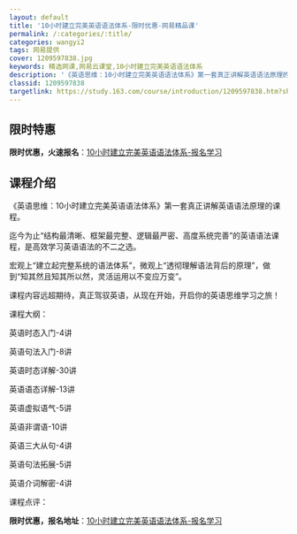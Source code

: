 ```yaml
---
layout: default
title: '10小时建立完美英语语法体系-限时优惠-网易精品课'
permalink: /:categories/:title/
categories: wangyi2
tags: 网易提供
cover: 1209597838.jpg
keywords: 精选网课,网易云课堂,10小时建立完美英语语法体系
description: '《英语思维：10小时建立完美英语语法体系》第一套真正讲解英语语法原理的课程。迄今为止“结构最清晰、框架最完整、逻辑最严密'
classid: 1209597838
targetlink: https://study.163.com/course/introduction/1209597838.htm?share=1&shareId=1025206652&utm_campaign=share&utm_medium=iphoneShare&utm_source=&utm_u=1025206652
---
```


## 限时特惠

**限时优惠，火速报名**：[10小时建立完美英语语法体系-报名学习](https://study.163.com/course/introduction/1209597838.htm?share=1&shareId=1025206652&utm_campaign=share&utm_medium=iphoneShare&utm_source=&utm_u=1025206652)

## 课程介绍

《英语思维：10小时建立完美英语语法体系》第一套真正讲解英语语法原理的课程。



迄今为止“结构最清晰、框架最完整、逻辑最严密、高度系统完善”的英语语法课程，是高效学习英语语法的不二之选。



宏观上“建立起完整系统的语法体系”，微观上“透彻理解语法背后的原理”，做到“知其然且知其所以然，灵活运用以不变应万变”。



课程内容远超期待，真正驾驭英语，从现在开始，开启你的英语思维学习之旅！





课程大纲：



英语时态入门-4讲

英语句法入门-8讲

英语时态详解-30讲

英语语态详解-13讲

英语虚拟语气-5讲

英语非谓语-10讲

英语三大从句-4讲

英语句法拓展-5讲

英语介词解密-4讲





课程点评：

**限时优惠，报名地址**：[10小时建立完美英语语法体系-报名学习](https://study.163.com/course/introduction/1209597838.htm?share=1&shareId=1025206652&utm_campaign=share&utm_medium=iphoneShare&utm_source=&utm_u=1025206652)

